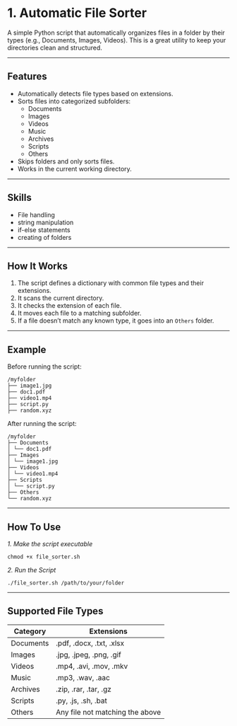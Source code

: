 # 1. Automatic File Sorter

A simple Python script that automatically organizes files in a folder by their types (e.g., Documents, Images, Videos). This is a great utility to keep your directories clean and structured.

---

## Features

- Automatically detects file types based on extensions.
- Sorts files into categorized subfolders:
  - Documents
  - Images
  - Videos
  - Music
  - Archives
  - Scripts
  - Others
- Skips folders and only sorts files.
- Works in the current working directory.

---

## Skills

- File handling
- string manipulation
- if-else statements
- creating of folders

---

## How It Works

1. The script defines a dictionary with common file types and their extensions.
2. It scans the current directory.
3. It checks the extension of each file.
4. It moves each file to a matching subfolder.
5. If a file doesn’t match any known type, it goes into an `Others` folder.

---

## Example

Before running the script:
```
/myfolder
├── image1.jpg
├── doc1.pdf
├── video1.mp4
├── script.py
├── random.xyz

```

After running the script:
```
/myfolder
├── Documents
│ └── doc1.pdf
├── Images
│ └── image1.jpg
├── Videos
│ └── video1.mp4
├── Scripts
│ └── script.py
├── Others
└── random.xyz
```

---

## How To Use

*1. Make the script executable*
```
chmod +x file_sorter.sh 

```
*2. Run the Script*
```
./file_sorter.sh /path/to/your/folder

```

---

## Supported File Types

| **Category** | **Extensions**                          |
|--------------|------------------------------------------|
| Documents    | .pdf, .docx, .txt, .xlsx                |
| Images       | .jpg, .jpeg, .png, .gif                 |
| Videos       | .mp4, .avi, .mov, .mkv                  |
| Music        | .mp3, .wav, .aac                        |
| Archives     | .zip, .rar, .tar, .gz                   |
| Scripts      | .py, .js, .sh, .bat                     |
| Others       | Any file not matching the above         |





